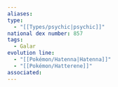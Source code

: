 ```yaml
---
aliases: 
type:
  - "[[Types/psychic|psychic]]"
national dex number: 857
tags:
  - Galar
evolution line:
  - "[[Pokémon/Hatenna|Hatenna]]"
  - "[[Pokémon/Hatterene]]"
associated: 
---
```

